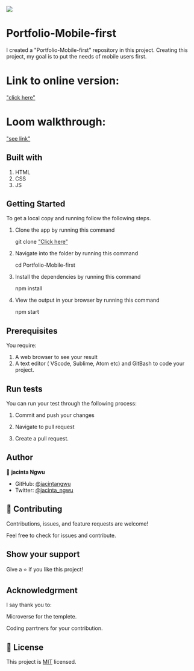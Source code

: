 ![](https://img.shields.io/badge/Microverse-blueviolet)

# Portfolio-Mobile-first
I created a "Portfolio-Mobile-first" repository in this project. Creating this project, my goal is to put the needs of mobile users first.

# Link to online version:

["click here"](https://jacintangwu.github.io/Portfolio-Mobile-first/)

# Loom walkthrough:
["see link"](https://www.loom.com/share/fbe1154a6e2e46668bf8b1cd66b699b3)

## Built with
1. HTML
2. CSS
3. JS

## Getting Started

To get a local copy and running follow the following steps.

1. Clone the app by running this command

    git clone ["Click here"](https://github.com/JacintaNgwu/Portfolio-Mobile-first.git)

2. Navigate into the folder by running this command

    cd Portfolio-Mobile-first

3. Install the dependencies by running this command

    npm install

4. View the output in your browser by running this command

    npm start

## Prerequisites

You require:

1.  A web browser to see your result
2.  A text editor ( VScode, Sublime, Atom etc) and GitBash to code your project.  


## Run tests

You can run your test through the following process:

1. Commit and push your changes

2. Navigate to pull request

3. Create a pull request.


## Author

👤 **jacinta Ngwu**

- GitHub: [@jacintangwu](https://github.com/JacintaNgwu/Hello-World.git)
- Twitter: [@jacinta_ngwu](https://twitter.com/jacinta_ngwu)



## 🤝 Contributing

Contributions, issues, and feature requests are welcome!

Feel free to check for issues and contribute.

## Show your support

Give a ⭐️ if you like this project!

## Acknowledgrment
I say thank you to:

Microverse for the templete.

Coding parrtners for your contribution.


## 📝 License

This project is [MIT](./MIT.md) licensed.




